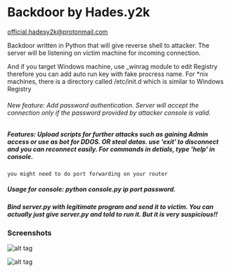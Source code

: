 Backdoor by **Hades.y2k**
=========================
[official.hadesy2k@protonmail.com](mailto:official.hadesy2k@protonmail.com)

Backdoor written in Python that will give reverse shell to attacker. The server will be listening on victim machine for incoming connection.

And if you target Windows machine, use _winrag module to edit Registry therefore you can add auto run key with fake procress name. For *nix machines, there is a directory called /etc/init.d which is similar to Windows Registry

###### New feature: Add password authentication. Server will accept the connection only if the password provided by attacker console is valid.

##### Features: Upload scripts for further attacks such as gaining Admin access or use as bot for DDOS. OR steal datas. use 'exit' to disconnect and you can reconnect easily. For commands in detials, type 'help' in console.

```
you might need to do port forwarding on your router
```

##### Usage for console: python console.py ip port password.

##### Bind server.py with legitimate program and send it to victim. You can actually just give server.py and told to run it. But it is very suspicious!!


### Screenshots

![alt tag](http://i.imgur.com/IctitpY.png)

![alt tag](http://i.imgur.com/nkt38x0.png)

